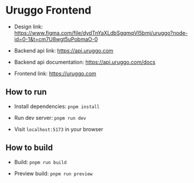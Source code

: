 # Uruggo Frontend

- Design link: https://www.figma.com/file/dydTnYaXLdbSgqmqVI5bmj/uruggo?node-id=0-1&t=cm7U8wgt5uPobmaO-0

- Backend api link:
  https://api.uruggo.com

- Backend api documentation: https://api.uruggo.com/docs

- Frontend link: https://uruggo.com

## How to run

- Install dependencies: `pnpm install`

- Run dev server: `pnpm run dev`

- Visit `localhost:5173` in your browser

## How to build

- Build: `pnpm run build`

- Preview build: `pnpm run preview`
